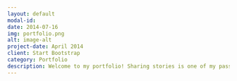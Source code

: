 ```yaml
---
layout: default
modal-id: 
date: 2014-07-16
img: portfolio.png
alt: image-alt
project-date: April 2014
client: Start Bootstrap
category: Portfolio
description: Welcome to my portfolio! Sharing stories is one of my passions. Whether it’s crafting immersive soundscapes, designing memorable effects, or enhancing a project’s emotional depth, I combine creativity with technical expertise to deliver impactful results. I’m always excited to connect with like-minded creators. Feel free to explore <a href="https://www.youtube.com/@nellyngz" target="_blank">my projects</a> and reach out—I’d love to discuss how we can create something amazing together!
---
```


